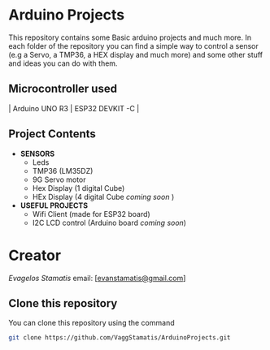 
# Arduino Projects 
This repository contains some Basic arduino projects and much more.
In each folder of the repository you can find a simple way to control 
a sensor (e.g a Servo, a TMP36, a HEX display and much more) and some
other stuff and ideas you can do with them. 

## Microcontroller used
| Arduino UNO R3 | ESP32 DEVKIT -C |

## Project Contents
- **SENSORS**
    - Leds
    - TMP36 (LM35DZ)
    - 9G Servo motor 
    - Hex Display (1 digital Cube)
    - HEx Display (4 digital Cube _coming soon_ )
- **USEFUL PROJECTS**
    - Wifi Client (made for ESP32 board)
    - I2C LCD control (Arduino board _coming soon_)

# Creator 
*Evagelos Stamatis* email: [evanstamatis@gmail.com]

## Clone this repository
You can clone this repository using the command 
```sh 
git clone https://github.com/VaggStamatis/ArduinoProjects.git
```
